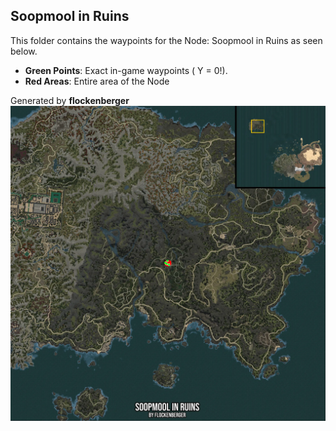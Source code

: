 ## Soopmool in Ruins
This folder contains the waypoints for the Node: Soopmool in Ruins as seen below.

- **Green Points**: Exact in-game waypoints ( Y = 0!).
- **Red Areas**: Entire area of the Node

Generated by **flockenberger**
![by_flockenberger](./Preview.webp)